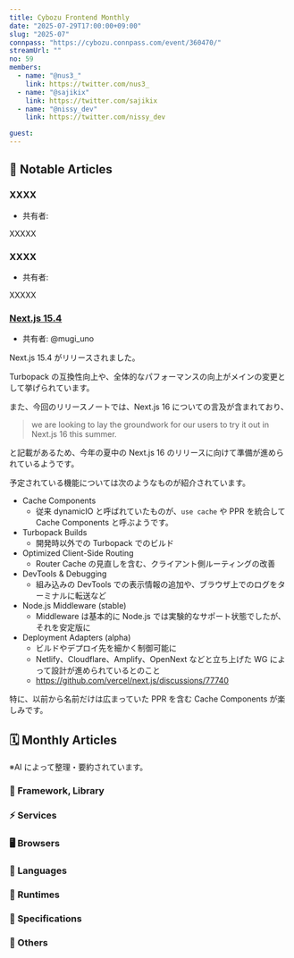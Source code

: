 ```yaml
---
title: Cybozu Frontend Monthly
date: "2025-07-29T17:00:00+09:00"
slug: "2025-07"
connpass: "https://cybozu.connpass.com/event/360470/"
streamUrl: ""
no: 59
members:
  - name: "@nus3_"
    link: https://twitter.com/nus3_
  - name: "@sajikix"
    link: https://twitter.com/sajikix
  - name: "@nissy_dev"
    link: https://twitter.com/nissy_dev

guest:
---
```


## 👀 Notable Articles

### XXXX

- 共有者:

XXXXX

### XXXX

- 共有者:

XXXXX

### [Next.js 15.4](https://nextjs.org/blog/next-15-4)

- 共有者: @mugi_uno

Next.js 15.4 がリリースされました。

Turbopack の互換性向上や、全体的なパフォーマンスの向上がメインの変更として挙げられています。

また、今回のリリースノートでは、Next.js 16 についての言及が含まれており、

> we are looking to lay the groundwork for our users to try it out in Next.js 16 this summer.

と記載があるため、今年の夏中の Next.js 16 のリリースに向けて準備が進められているようです。

予定されている機能については次のようなものが紹介されています。

- Cache Components
  - 従来 dynamicIO と呼ばれていたものが、`use cache` や PPR を統合して Cache Components と呼ぶようです。
- Turbopack Builds
  - 開発時以外での Turbopack でのビルド
- Optimized Client-Side Routing
  - Router Cache の見直しを含む、クライアント側ルーティングの改善
- DevTools & Debugging
  - 組み込みの DevTools での表示情報の追加や、ブラウザ上でのログをターミナルに転送など
- Node.js Middleware (stable)
  - Middleware は基本的に Node.js では実験的なサポート状態でしたが、それを安定版に
- Deployment Adapters (alpha)
  - ビルドやデプロイ先を細かく制御可能に
  - Netlify、Cloudflare、Amplify、OpenNext などと立ち上げた WG によって設計が進められているとのこと
  - https://github.com/vercel/next.js/discussions/77740

特に、以前から名前だけは広まっていた PPR を含む Cache Components が楽しみです。

## 🗓 Monthly Articles

※AI によって整理・要約されています。

### 📖 Framework, Library

### ⚡️ Services

### 🖥 Browsers

### 💬 Languages

### 🤖 Runtimes

### 📝 Specifications

### 🦆 Others
